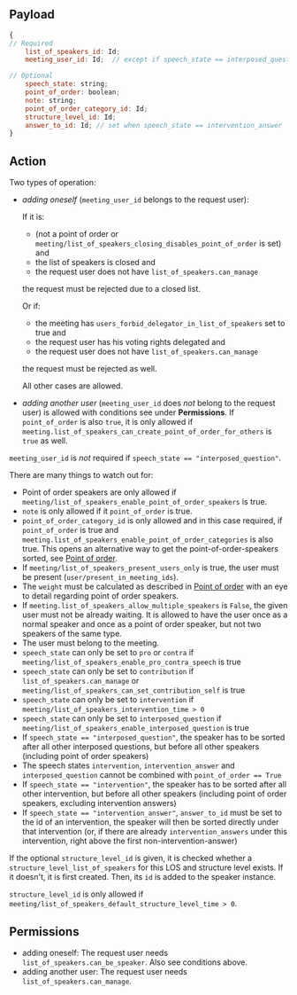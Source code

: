 ## Payload
```js
{
// Required
    list_of_speakers_id: Id;
    meeting_user_id: Id;  // except if speech_state == interposed_question, intervention or intervention_answer, see below

// Optional
    speech_state: string;
    point_of_order: boolean;
    note: string;
    point_of_order_category_id: Id;
    structure_level_id: Id;
    answer_to_id: Id; // set when speech_state == intervention_answer
}
```

## Action
Two types of operation:
- *adding oneself* (`meeting_user_id` belongs to the request user):

  If it is:
  - (not a point of order or `meeting/list_of_speakers_closing_disables_point_of_order` is set) and
  - the list of speakers is closed and
  - the request user does not have `list_of_speakers.can_manage`

  the request must be rejected due to a closed list.

  Or if:
  - the meeting has `users_forbid_delegator_in_list_of_speakers` set to true and
  - the request user has his voting rights delegated and
  - the request user does not have `list_of_speakers.can_manage`

  the request must be rejected as well.
  
  All other cases are allowed.

- *adding another user* (`meeting_user_id` does *not* belong to the request user) is allowed with
  conditions see under **Permissions**. If `point_of_order` is also `true`, it is only allowed if
  `meeting.list_of_speakers_can_create_point_of_order_for_others` is `true` as well.

`meeting_user_id` is _not_ required if `speech_state == "interposed_question"`.

There are many things to watch out for:
- Point of order speakers are only allowed if `meeting/list_of_speakers_enable_point_of_order_speakers` is true.
- `note` is only allowed if it `point_of_order` is true.
- `point_of_order_category_id` is only allowed and in this case required, if `point_of_order` is true and `meeting.list_of_speakers_enable_point_of_order_categories` is also true. This opens an alternative way to get the point-of-order-speakers sorted, see [Point of order](https://github.com/OpenSlides/OpenSlides/wiki/List-of-speakers#point-of-order).
- If `meeting/list_of_speakers_present_users_only` is true, the user must be present (`user/present_in_meeting_ids`).
- The `weight` must be calculated as described in [Point of order](https://github.com/OpenSlides/OpenSlides/wiki/List-of-speakers#point-of-order) with an eye to detail regarding point of order speakers.
- If `meeting.list_of_speakers_allow_multiple_speakers` is `False`, the given user must not be already waiting. It is allowed to have the user once as a normal speaker and once as a point of order speaker, but not two speakers of the same type.
- The user must belong to the meeting.
- `speech_state` can only be set to `pro` or `contra` if `meeting/list_of_speakers_enable_pro_contra_speech` is true
- `speech_state` can only be set to `contribution` if `list_of_speakers.can_manage` or
  `meeting/list_of_speakers_can_set_contribution_self` is true
- `speech_state` can only be set to `intervention` if `meeting/list_of_speakers_intervention_time > 0`
- `speech_state` can only be set to `interposed_question` if
  `meeting/list_of_speakers_enable_interposed_question` is true
- If `speech_state == "interposed_question"`, the speaker has to be sorted after all other
  interposed questions, but before all other speakers (including point of order speakers)
- The speech states `intervention`, `intervention_answer` and `interposed_question` cannot be combined with `point_of_order == True`
- If `speech_state == "intervention"`, the speaker has to be sorted after all other intervention, but before all other speakers (including point of order speakers, excluding intervention answers)
- If `speech_state == "intervention_answer"`, `answer_to_id` must be set to the id of an intervention, the speaker will then be sorted directly under that intervention (or, if there are already `intervention_answers` under this intervention, right above the first non-intervention-answer)

If the optional `structure_level_id` is given, it is checked whether a
`structure_level_list_of_speakers` for this LOS and structure level exists. If it doesn't, it is
first created. Then, its `id` is added to the speaker instance.

`structure_level_id` is only allowed if `meeting/list_of_speakers_default_structure_level_time > 0`.

## Permissions
- adding oneself: The request user needs `list_of_speakers.can_be_speaker`. Also see conditions above.
- adding another user: The request user needs `list_of_speakers.can_manage`.
